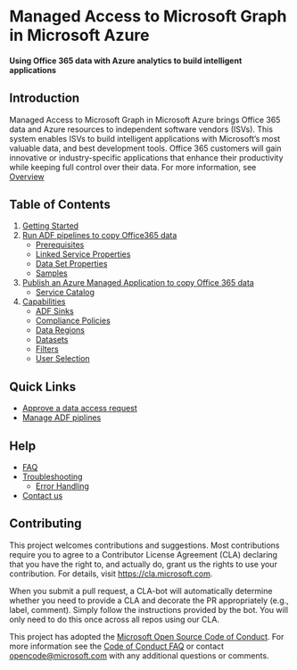 # Managed Access to Microsoft Graph in Microsoft Azure
#### Using Office 365 data with Azure analytics to build intelligent applications 

## Introduction 

Managed Access to Microsoft Graph in Microsoft Azure brings Office 365 data and Azure resources to independent software vendors (ISVs). This system enables ISVs to build intelligent applications with Microsoft’s most valuable data, and best development tools. Office 365 customers will gain innovative or industry-specific applications that enhance their productivity while keeping full control over their data. For more information, see [Overview](https://github.com/OfficeDev/ManagedAccessMSGraph/wiki)

## Table of Contents
1. [Getting Started](https://github.com/OfficeDev/ManagedAccessMSGraph/wiki/On-boarding)
2. [Run ADF pipelines to copy Office365 data](https://github.com/OfficeDev/ManagedAccessMSGraph/wiki/Run-Azure-Data-Factory-pipelines-to-copy-Office-365-Data)
    * [Prerequisites](https://github.com/OfficeDev/ManagedAccessMSGraph/wiki/Run-Azure-Data-Factory-pipelines-to-copy-Office-365-Data#prerequisites)
    * [Linked Service Properties](https://github.com/OfficeDev/ManagedAccessMSGraph/wiki/Run-Azure-Data-Factory-pipelines-to-copy-Office-365-Data#linked-service-properties)
    * [Data Set Properties](https://github.com/OfficeDev/ManagedAccessMSGraph/wiki/Run-Azure-Data-Factory-pipelines-to-copy-Office-365-Data#dataset-properties)
    * [Samples](https://github.com/OfficeDev/ManagedAccessMSGraph/wiki/Run-Azure-Data-Factory-pipelines-to-copy-Office-365-Data#samples)
3. [Publish an Azure Managed Application to copy Office 365 data](https://github.com/OfficeDev/ManagedAccessMSGraph/wiki/Publish-an-Azure-Managed-Application-to-copy-Office-365-data)
    * [Service Catalog](https://github.com/OfficeDev/ManagedAccessMSGraph/wiki/Publish-an-Azure-Managed-Application-to-copy-Office-365-data#create-a-service-catalog-application-to-copy-office-365-data)
4. [Capabilities](https://github.com/OfficeDev/ManagedAccessMSGraph/wiki/Capabilities)
    * [ADF Sinks](https://github.com/OfficeDev/ManagedAccessMSGraph/wiki/Capabilities#adf-sinks)
    * [Compliance Policies](https://github.com/OfficeDev/ManagedAccessMSGraph/wiki/Capabilities#policies)
    * [Data Regions](https://github.com/OfficeDev/ManagedAccessMSGraph/wiki/Capabilities#data-regions)
    * [Datasets](https://github.com/OfficeDev/ManagedAccessMSGraph/wiki/Capabilities#datasets)
    * [Filters](https://github.com/OfficeDev/ManagedAccessMSGraph/wiki/Capabilities#filters)
    * [User Selection](https://github.com/OfficeDev/ManagedAccessMSGraph/wiki/Capabilities#user-selection)
## Quick Links
* [Approve a data access request](https://github.com/OfficeDev/ManagedAccessMSGraph/wiki/Approving-a-data-access-request)
* [Manage ADF piplines](https://github.com/OfficeDev/ManagedAccessMSGraph/wiki/Azure-Data-Factory-Quick-Links)

## Help
* [FAQ](https://github.com/OfficeDev/ManagedAccessMSGraph/wiki/FAQ)  
* [Troubleshooting](https://github.com/OfficeDev/ManagedAccessMSGraph/wiki/Troubleshooting)
    * [Error Handling](https://github.com/OfficeDev/ManagedAccessMSGraph/wiki/Troubleshooting#errors)
* [Contact us](https://github.com/OfficeDev/ManagedAccessMSGraph/wiki/Contact-Us)


## Contributing

This project welcomes contributions and suggestions.  Most contributions require you to agree to a
Contributor License Agreement (CLA) declaring that you have the right to, and actually do, grant us
the rights to use your contribution. For details, visit https://cla.microsoft.com.

When you submit a pull request, a CLA-bot will automatically determine whether you need to provide
a CLA and decorate the PR appropriately (e.g., label, comment). Simply follow the instructions
provided by the bot. You will only need to do this once across all repos using our CLA.

This project has adopted the [Microsoft Open Source Code of Conduct](https://opensource.microsoft.com/codeofconduct/).
For more information see the [Code of Conduct FAQ](https://opensource.microsoft.com/codeofconduct/faq/) or
contact [opencode@microsoft.com](mailto:opencode@microsoft.com) with any additional questions or comments.
